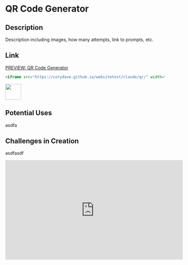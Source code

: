 # QR Code Generator

## Description

Description including images, how many attempts, link to prompts, etc.

## Link

[PREVIEW: QR Code Generator](https://corydave.github.io/websitetest/claude/qr/)

```html
<iframe src="https://corydave.github.io/websitetest/claude/qr/" width="500" height="900" frameborder="0"></iframe>
```

<img src="https://raw.githubusercontent.com/FortAwesome/Font-Awesome/6.x/svgs/solid/crown.svg" width="50" height="50">


## Potential Uses

asdfa

## Challenges in Creation

asdfasdf


  <iframe width="560" height="315" src="https://www.youtube.com/embed/ix0uXtj_eBU?si=gA58hd8_3C_NtIOE" title="YouTube video player" frameborder="0" allow="accelerometer; autoplay; clipboard-write; encrypted-media; gyroscope; picture-in-picture; web-share" referrerpolicy="strict-origin-when-cross-origin" allowfullscreen></iframe>

